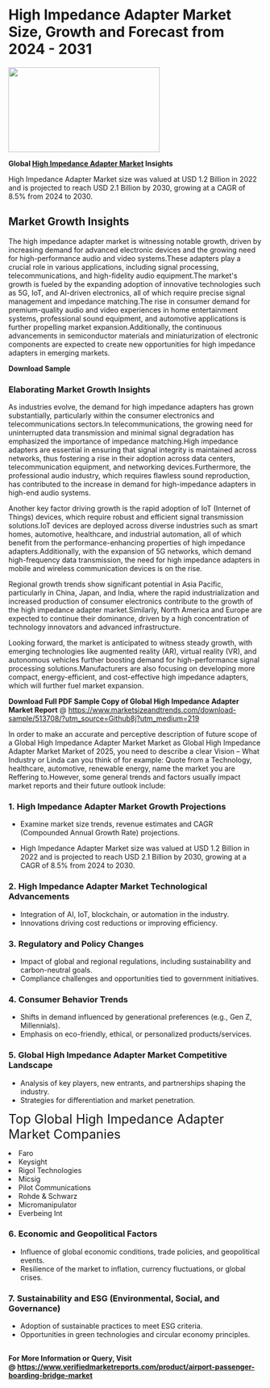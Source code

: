 <H1>High Impedance Adapter Market Size, Growth and Forecast from 2024 - 2031</H1><img class="aligncenter size-medium wp-image-584254" src="https://thirdeyenews.in/wp-content/uploads/2024/09/Global-Market-Research-300x168.jpeg" alt="" width="300" height="168" /><p><strong>Global&nbsp;<a href="https://www.marketsizeandtrends.com/download-sample/513708/?utm_source=Github8j?utm_medium=219">High Impedance Adapter Market</a> Insights</strong></p><p>High Impedance Adapter Market size was valued at USD 1.2 Billion in 2022 and is projected to reach USD 2.1 Billion by 2030, growing at a CAGR of 8.5% from 2024 to 2030.</p><p><h2>Market Growth Insights</h2> <p>The high impedance adapter market is witnessing notable growth, driven by increasing demand for advanced electronic devices and the growing need for high-performance audio and video systems.These adapters play a crucial role in various applications, including signal processing, telecommunications, and high-fidelity audio equipment.The market's growth is fueled by the expanding adoption of innovative technologies such as 5G, IoT, and AI-driven electronics, all of which require precise signal management and impedance matching.The rise in consumer demand for premium-quality audio and video experiences in home entertainment systems, professional sound equipment, and automotive applications is further propelling market expansion.Additionally, the continuous advancements in semiconductor materials and miniaturization of electronic components are expected to create new opportunities for high impedance adapters in emerging markets.</p> <p><strong>Download Sample</strong></p> <h3>Elaborating Market Growth Insights</h3> <p>As industries evolve, the demand for high impedance adapters has grown substantially, particularly within the consumer electronics and telecommunications sectors.In telecommunications, the growing need for uninterrupted data transmission and minimal signal degradation has emphasized the importance of impedance matching.High impedance adapters are essential in ensuring that signal integrity is maintained across networks, thus fostering a rise in their adoption across data centers, telecommunication equipment, and networking devices.Furthermore, the professional audio industry, which requires flawless sound reproduction, has contributed to the increase in demand for high-impedance adapters in high-end audio systems.</p> <p>Another key factor driving growth is the rapid adoption of IoT (Internet of Things) devices, which require robust and efficient signal transmission solutions.IoT devices are deployed across diverse industries such as smart homes, automotive, healthcare, and industrial automation, all of which benefit from the performance-enhancing properties of high impedance adapters.Additionally, with the expansion of 5G networks, which demand high-frequency data transmission, the need for high impedance adapters in mobile and wireless communication devices is on the rise.</p> <p>Regional growth trends show significant potential in Asia Pacific, particularly in China, Japan, and India, where the rapid industrialization and increased production of consumer electronics contribute to the growth of the high impedance adapter market.Similarly, North America and Europe are expected to continue their dominance, driven by a high concentration of technology innovators and advanced infrastructure.</p> <p>Looking forward, the market is anticipated to witness steady growth, with emerging technologies like augmented reality (AR), virtual reality (VR), and autonomous vehicles further boosting demand for high-performance signal processing solutions.Manufacturers are also focusing on developing more compact, energy-efficient, and cost-effective high impedance adapters, which will further fuel market expansion.</p> <p><span class=""><strong>Download Full PDF Sample Copy of Global High Impedance Adapter Market Report</strong> @ <a href="https://www.marketsizeandtrends.com/download-sample/513708/?utm_source=Github8j?utm_medium=219" target="_blank">https://www.marketsizeandtrends.com/download-sample/513708/?utm_source=Github8j?utm_medium=219</a></span></p><p>In order to make an accurate and perceptive description of future scope of a Global&nbsp;High Impedance Adapter Market Market as Global&nbsp;High Impedance Adapter Market Market of 2025, you need to describe a clear Vision &ndash; What Industry or Linda can you think of for example: Quote from a Technology, healthcare, automotive, renewable energy, name the market you are Reffering to.However, some general trends and factors usually impact market reports and their future outlook include:</p><h3>1.&nbsp;<strong>High Impedance Adapter Market Growth Projections</strong></h3><ul><li>Examine market size trends, revenue estimates and CAGR (Compounded Annual Growth Rate) projections.</li><li><p>High Impedance Adapter Market size was valued at USD 1.2 Billion in 2022 and is projected to reach USD 2.1 Billion by 2030, growing at a CAGR of 8.5% from 2024 to 2030.</p></li></ul><h3>2.&nbsp;<strong>High Impedance Adapter Market Technological Advancements</strong></h3><ul><li>Integration of AI, IoT, blockchain, or automation in the industry.</li><li>Innovations driving cost reductions or improving efficiency.</li></ul><h3>3.&nbsp;<strong>Regulatory and Policy Changes</strong></h3><ul><li>Impact of global and regional regulations, including sustainability and carbon-neutral goals.</li><li>Compliance challenges and opportunities tied to government initiatives.</li></ul><h3>4.&nbsp;<strong>Consumer Behavior Trends</strong></h3><ul><li>Shifts in demand influenced by generational preferences (e.g., Gen Z, Millennials).</li><li>Emphasis on eco-friendly, ethical, or personalized products/services.</li></ul><h3>5.&nbsp;<strong>Global High Impedance Adapter Market Competitive Landscape</strong></h3><ul><li>Analysis of key players, new entrants, and partnerships shaping the industry.</li><li>Strategies for differentiation and market penetration.</li></ul><p data-pm-slice="1 1 []"><span style="color: inherit; font-family: inherit; font-size: 25px;">Top Global High Impedance Adapter Market Companies</span></p><div class="" data-test-id=""><p><li>Faro</li><li> Keysight</li><li> Rigol Technologies</li><li> Micsig</li><li> Pilot Communications</li><li> Rohde & Schwarz</li><li> Micromanipulator</li><li> Everbeing Int</li></p></div><h3>6.&nbsp;<strong>Economic and Geopolitical Factors</strong></h3><ul><li>Influence of global economic conditions, trade policies, and geopolitical events.</li><li>Resilience of the market to inflation, currency fluctuations, or global crises.</li></ul><h3>7.&nbsp;<strong>Sustainability and ESG (Environmental, Social, and Governance)</strong></h3><ul><li>Adoption of sustainable practices to meet ESG criteria.</li><li>Opportunities in green technologies and circular economy principles.</li></ul><h2><strong style="font-size: 14px;">For More Information or Query, Visit @&nbsp;</strong><a style="background-color: #ffffff; font-size: 14px;" href="https://www.marketsizeandtrends.com/report/high-impedance-adapter-market/" target="_blank">https://www.verifiedmarketreports.com/product/airport-passenger-boarding-bridge-market</a></h2>